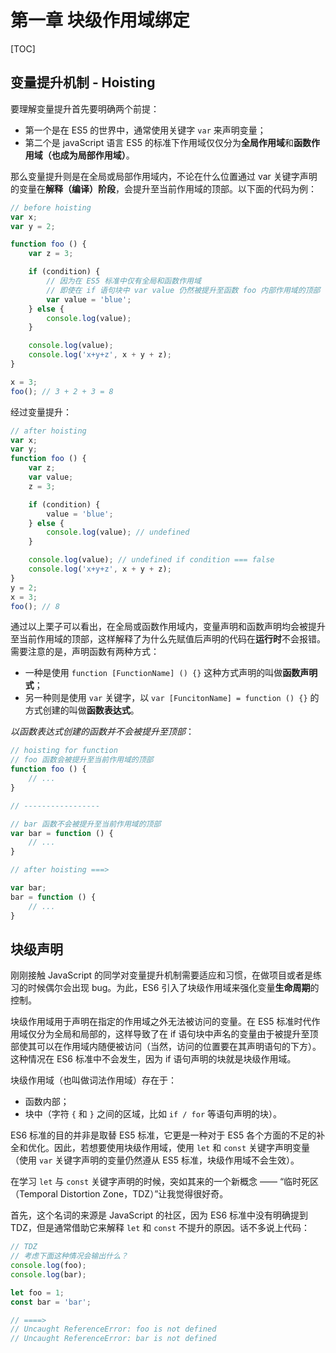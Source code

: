 # 第一章 块级作用域绑定

[TOC]

## 变量提升机制 - Hoisting

要理解变量提升首先要明确两个前提：

* 第一个是在 ES5 的世界中，通常使用关键字 `var` 来声明变量；
* 第二个是 javaScript 语言 ES5 的标准下作用域仅仅分为**全局作用域**和**函数作用域（也成为局部作用域）**。

那么变量提升则是在全局或局部作用域内，不论在什么位置通过 var 关键字声明的变量在**解释（编译）阶段**，会提升至当前作用域的顶部。以下面的代码为例：

```javascript
// before hoisting
var x;
var y = 2;

function foo () {
    var z = 3;

    if (condition) {
        // 因为在 ES5 标准中仅有全局和函数作用域
        // 即使在 if 语句块中 var value 仍然被提升至函数 foo 内部作用域的顶部
        var value = 'blue';
    } else {
        console.log(value);
    }

    console.log(value);
    console.log('x+y+z', x + y + z);
}

x = 3;
foo(); // 3 + 2 + 3 = 8
```

经过变量提升：

```javascript
// after hoisting
var x;
var y;
function foo () {
    var z;
    var value;
    z = 3;

    if (condition) {
        value = 'blue';
    } else {
        console.log(value); // undefined
    }

    console.log(value); // undefined if condition === false
    console.log('x+y+z', x + y + z);
}
y = 2;
x = 3;
foo(); // 8
```

通过以上栗子可以看出，在全局或函数作用域内，变量声明和函数声明均会被提升至当前作用域的顶部，这样解释了为什么先赋值后声明的代码在**运行时**不会报错。需要注意的是，声明函数有两种方式：

* 一种是使用 `function [FunctionName] () {}` 这种方式声明的叫做**函数声明式**；
* 另一种则是使用 `var` 关键字，以 `var [FuncitonName] = function () {}` 的方式创建的叫做**函数表达式**。

*以函数表达式创建的函数并不会被提升至顶部*：

```JavaScript
// hoisting for function
// foo 函数会被提升至当前作用域的顶部
function foo () {
    // ...
}

// -----------------

// bar 函数不会被提升至当前作用域的顶部
var bar = function () {
    // ...
}

// after hoisting ===>

var bar;
bar = function () {
    // ...
}
```

## 块级声明


刚刚接触 JavaScript 的同学对变量提升机制需要适应和习惯，在做项目或者是练习的时候偶尔会出现 bug。为此，ES6 引入了块级作用域来强化变量**生命周期**的控制。

块级作用域用于声明在指定的作用域之外无法被访问的变量。在 ES5 标准时代作用域仅分为全局和局部的，这样导致了在 if 语句块中声名的变量由于被提升至顶部使其可以在作用域内随便被访问（当然，访问的位置要在其声明语句的下方）。这种情况在 ES6 标准中不会发生，因为 if 语句声明的块就是块级作用域。

块级作用域（也叫做词法作用域）存在于：

* 函数内部；
* 块中（字符 `{` 和 `}` 之间的区域，比如 `if / for` 等语句声明的块）。

ES6 标准的目的并非是取替 ES5 标准，它更是一种对于 ES5 各个方面的不足的补全和优化。因此，若想要使用块级作用域，使用 `let` 和 `const` 关键字声明变量（使用 `var` 关键字声明的变量仍然遵从 ES5 标准，块级作用域不会生效）。

在学习 `let` 与 `const` 关键字声明的时候，突如其来的一个新概念 —— “临时死区（Temporal Distortion Zone，TDZ）”让我觉得很好奇。

首先，这个名词的来源是 JavaScript 的社区，因为 ES6 标准中没有明确提到 TDZ，但是通常借助它来解释 `let` 和 `const` 不提升的原因。话不多说上代码：

```javascript
// TDZ
// 考虑下面这种情况会输出什么？
console.log(foo);
console.log(bar);

let foo = 1;
const bar = 'bar';

// ====>
// Uncaught ReferenceError: foo is not defined
// Uncaught ReferenceError: bar is not defined
```